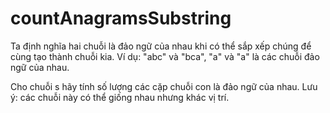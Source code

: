 # countAnagramsSubstring
Ta định nghĩa hai chuỗi là đảo ngữ của nhau khi có thể sắp xếp chúng để cùng tạo thành chuỗi kia. Ví dụ: "abc" và "bca", "a" và "a" là các chuỗi đảo ngữ của nhau.

Cho chuỗi s hãy tính số lượng các cặp chuỗi con là đảo ngữ của nhau.
Lưu ý: các chuỗi này có thể giống nhau nhưng khác vị trí.
